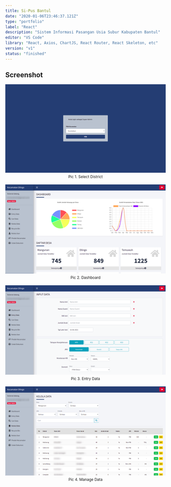 ```yaml
---
title: Si-Pus Bantul
date: "2020-01-06T23:46:37.121Z"
type: "portfolio"
label: "React"
description: "Sistem Informasi Pasangan Usia Subur Kabupaten Bantul"
editor: "VS Code"
library: "React, Axios, ChartJS, React Router, React Skeleton, etc"
version: "v1"
status: "finished"
---
```


## Screenshot

<img src="./select-district.png" alt="Select District"/>
<center><small>Pic 1. Select District</small></center>
<br />
<img src="./dashboard.png" alt="Dashboard"/>
<center><small>Pic 2. Dashboard</small></center>
<br />
<img src="./entry-data.png" alt="Entry Data"/>
<center><small>Pic 3. Entry Data</small></center>
<br />
<img src="./manage.png" alt="Producer"/>
<center><small>Pic 4. Manage Data</small></center>
<br />